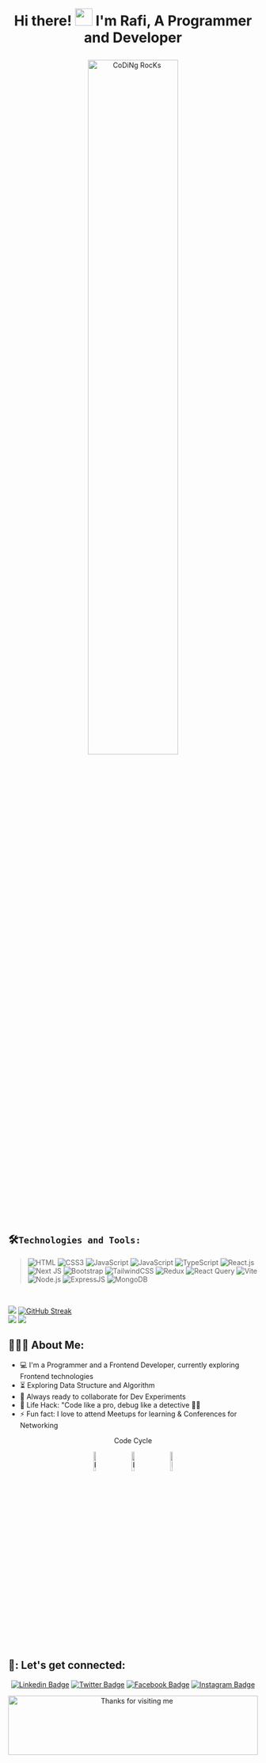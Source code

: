 <div align="center">
 <h1>Hi there! <img src="https://github.com/TheDudeThatCode/TheDudeThatCode/blob/master/Assets/Hi.gif" width="35" /> I'm Rafi, A Programmer and Developer <p></p></h1>
<img src="https://github.com/SP-XD/SP-XD/blob/main/images/dev-working_rounded.gif?raw=true" href="https://github.com/sp-xd" alt="CoDiNg RocKs"  width="60%"/><br> 
</div>




## 🛠️`Technologies and Tools:`
> ![HTML](https://img.shields.io/badge/HTML5-E34F26?style=flat-square&logo=html5&logoColor=white)
> ![CSS3](https://img.shields.io/badge/CSS3-1572B6?style=flat-square&logo=css3&logoColor=white)
> ![JavaScript](https://img.shields.io/badge/JavaScript-F7DF1E?style=flat-square&logo=javascript&logoColor=black)
> ![JavaScript](https://img.shields.io/badge/cplusplus-F34B7D?style=flat-square&logo=cplusplus&logoColor=pink)
> ![TypeScript](https://img.shields.io/badge/TypeScript-007ACC?style=flat-square&logo=typescript&logoColor=white)
> ![React.js](https://img.shields.io/badge/React.js-0081CB?style=flat-square&logo=react&logoColor=61DAFB)
> ![Next JS](https://img.shields.io/badge/Next-black?style=flat-square&logo=next.js&logoColor=white)
> ![Bootstrap](https://img.shields.io/badge/Bootstrap-563D7C?style=flat-square&logo=bootstrap&logoColor=white)
> ![TailwindCSS](https://img.shields.io/badge/Tailwind_CSS-38B2AC?style=flat-square&logo=tailwind-css&logoColor=white)
> ![Redux](https://img.shields.io/badge/Redux-593D88?style=flat-square&logo=redux&logoColor=white)
> ![React Query](https://img.shields.io/badge/-React%20Query-FF4154?style=flat-square&logo=react%20query&logoColor=white)
> ![Vite](https://img.shields.io/badge/Vite-593D88?style=flat-square&logo=vite&logoColor=white)
> ![Node.js](https://img.shields.io/badge/Node.js-43853D?style=flat-square&logo=node.js&logoColor=white)
> ![ExpressJS](https://img.shields.io/badge/Express.js-404D59?style=flat-square)
> ![MongoDB](https://img.shields.io/badge/MongoDB-4EA94B?style=flat-square&logo=mongodb&logoColor=white)

<br/>



![](http://github-profile-summary-cards.vercel.app/api/cards/profile-details?username=sabkat-ahmed-rafi&theme=algolia)
[![GitHub Streak](https://streak-stats.demolab.com?user=sabkat-ahmed-rafi&theme=algolia&hide_border=true)](https://git.io/streak-stats) <br>
![](http://github-profile-summary-cards.vercel.app/api/cards/repos-per-language?username=sabkat-ahmed-rafi&theme=algolia)
![](http://github-profile-summary-cards.vercel.app/api/cards/stats?username=sabkat-ahmed-rafi&theme=algolia)


<h2 align="left">👨🏻‍💻 About Me:</h2>

- :computer: I'm a Programmer and a Frontend Developer, currently exploring Frontend technologies
- :hourglass_flowing_sand: Exploring Data Structure and Algorithm
- :rocket: Always ready to collaborate for Dev Experiments
- :dart: Life Hack: "Code like a pro, debug like a detective 🕵️‍♂️
- :zap: Fun fact: I love to attend Meetups for learning & Conferences for Networking<br>



<p align="center">Code Cycle<p>
<div align="center">
<img src="https://raw.githubusercontent.com/Tarikul-Islam-Anik/Animated-Fluent-Emojis/master/Emojis/Smilies/Face%20with%20Spiral%20Eyes.png" width="10%" alt="Broken system!"/>
&nbsp;&nbsp;&nbsp;&nbsp;&nbsp;
<img src="https://raw.githubusercontent.com/Tarikul-Islam-Anik/Animated-Fluent-Emojis/master/Emojis/Smilies/Relieved%20Face.png" width="10%" alt="It's working!"/>
&nbsp;&nbsp;&nbsp;&nbsp;&nbsp;
<img src="https://raw.githubusercontent.com/Tarikul-Islam-Anik/Animated-Fluent-Emojis/master/Emojis/Smilies/Astonished%20Face.png" width="10%" alt="It's working but you don't know how!"/><br>  
<div/>

<h2 align="left">👊: Let's get connected:</h2>

[![Linkedin Badge](https://img.shields.io/badge/-sabkatahmedrafi-blue?style=flat-square&logo=Linkedin&logoColor=white&link=https://www.linkedin.com/in/imsivram1999/)](https://www.linkedin.com/in/sabkat-ahmed-rafi/) [![Twitter Badge](https://img.shields.io/twitter/url?url=https%3A%2F%2Fx.com%2FSabkatAhmedRafi)](https://x.com/SabkatAhmedRafi) [![Facebook Badge](https://img.shields.io/badge/-@SabkatAhmedRafi-3b5998?style=flat-square&labelColor=3b5998&logo=facebook&logoColor=white&link=https://www.facebook.com/jonnalagadda.shivaram)](https://www.facebook.com/sabkatahmedrafi/) [![Instagram Badge](https://img.shields.io/badge/-sabkatahmedrafi-D7008A?style=flat-square&labelColor=D7008A&logo=Instagram&logoColor=white&link=https://www.instagram.com/itz.me____p.r.i.n.c.e_____/)](https://www.instagram.com/sabkatahmedrafi/)

<img height="120" alt="Thanks for visiting me" width="100%" src="https://raw.githubusercontent.com/BrunnerLivio/brunnerlivio/master/images/marquee.svg" />
<!-- [![Linkedin Badge](https://img.shields.io/badge/-Sivram.tech-blueviolet?style=flat-square&logo=appveyor&logoColor=white&link=https://sivram.tech/)](https://sivram.tech/) -->
